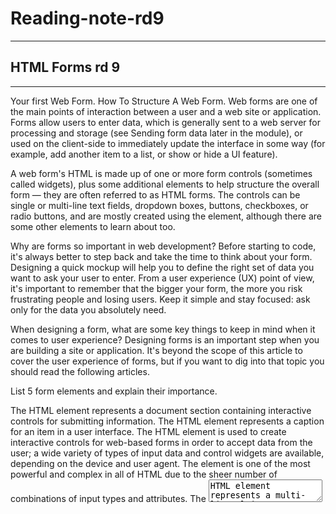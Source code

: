 # Reading-note-rd9
<hr>

## HTML Forms rd 9
<hr>

Your first Web Form. How To Structure A Web Form.
Web forms are one of the main points of interaction between a user and a web site or application. Forms allow users to enter data, which is generally sent to a web server for processing and storage (see Sending form data later in the module), or used on the client-side to immediately update the interface in some way (for example, add another item to a list, or show or hide a UI feature).

A web form's HTML is made up of one or more form controls (sometimes called widgets), plus some additional elements to help structure the overall form — they are often referred to as HTML forms. The controls can be single or multi-line text fields, dropdown boxes, buttons, checkboxes, or radio buttons, and are mostly created using the element, although there are some other elements to learn about too.

Why are forms so important in web development? Before starting to code, it's always better to step back and take the time to think about your form. Designing a quick mockup will help you to define the right set of data you want to ask your user to enter. From a user experience (UX) point of view, it's important to remember that the bigger your form, the more you risk frustrating people and losing users. Keep it simple and stay focused: ask only for the data you absolutely need.

When designing a form, what are some key things to keep in mind when it comes to user experience? Designing forms is an important step when you are building a site or application. It's beyond the scope of this article to cover the user experience of forms, but if you want to dig into that topic you should read the following articles.

List 5 form elements and explain their importance.

The HTML element represents a document section containing interactive controls for submitting information.
The HTML element represents a caption for an item in a user interface.
The HTML element is used to create interactive controls for web-based forms in order to accept data from the user; a wide variety of types of input data and control widgets are available, depending on the device and user agent. The element is one of the most powerful and complex in all of HTML due to the sheer number of combinations of input types and attributes.
The <textarea> HTML element represents a multi-line plain-text editing control, useful when you want to allow users to enter a sizeable amount of free-form text, for example a comment on a review or feedback form.
The HTML element is an interactive element activated by a user with a mouse, keyboard, finger, voice command, or other assistive technology. Once activated, it then performs a programmable action, such as submitting a form or opening a dialog.
Learn JS
Introduction To Events.
How would you describe events to a non-technical friend? Events are actions or occurrences that happen in the system you are programming, which the system tells you about so your code can react to them. For example, if the user clicks a button on a webpage, you might want to react to that action by displaying an information box. In this article, we discuss some important concepts surrounding events, and look at how they work in browsers. This won't be an exhaustive study; just what you need to know at this stage.

When using the addEventListener() method, what 2 arguments will you need to provide? The method addEventListener() works by adding a function, or an object that implements EventListener, to the list of event listeners for the specified event type on the EventTarget on which it's called. If the function or object is already in the list of event listeners for this target, the function or object is not added a second time.

Describe the event object. Why is the target within the event object useful? Sometimes, inside an event handler function, you'll see a parameter specified with a name such as event, evt, or e. This is called the event object, and it is automatically passed to event handlers to provide extra features and information. For example, let's rewrite our random color example again slightly: What is the difference between event bubbling and event capturing? Event bubbling and capture are terms that describe phases in how the browser handles events targeted at nested elements.
